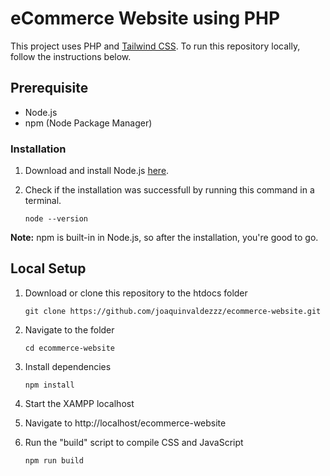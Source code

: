 # eCommerce Website using PHP

This project uses PHP and [Tailwind CSS](https://tailwindcss.com). To run this repository locally, follow the instructions below.

## Prerequisite

- Node.js
- npm (Node Package Manager)

### Installation

1. Download and install Node.js [here](https://nodejs.org/en/).
2. Check if the installation was successfull by running this command in a terminal.

   ```shell
   node --version
   ```

**Note:** npm is built-in in Node.js, so after the installation, you're good to go.

## Local Setup

1. Download or clone this repository to the htdocs folder

   ```shell
   git clone https://github.com/joaquinvaldezzz/ecommerce-website.git
   ```

2. Navigate to the folder

   ```shell
   cd ecommerce-website
   ```

3. Install dependencies

   ```shell
   npm install
   ```

4. Start the XAMPP localhost
5. Navigate to http://localhost/ecommerce-website
6. Run the "build" script to compile CSS and JavaScript

   ```shell
   npm run build
   ```
